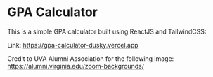 # GPA Calculator

This is a simple GPA calculator built using ReactJS and TailwindCSS: 

Link: 
https://gpa-calculator-dusky.vercel.app

Credit to UVA Alumni Association for the following image: https://alumni.virginia.edu/zoom-backgrounds/


